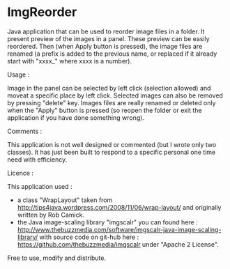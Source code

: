 # ImgReorder
Java application that can be used to reorder image files in a folder.
It present preview of the images in a panel.
These preview can be easily reordered. Then (when Apply button is pressed), the image files are renamed (a prefix is
added to the previous name, or replaced if it already start with "xxxx_" where xxxx is a number).


Usage :

Image in the panel can be selected by left click (selection allowed) and moveat a specific place by left click.
Selected images can also be removed by pressing "delete" key.
Images files are really renamed or deleted only when the "Apply" button is pressed (so reopen the folder or exit the application if you have done something wrong).


Comments :

This application is not well designed or commented (but I wrote only two classes).
It has just been built to respond to a specific personal one time need with efficiency.


Licence :

This application used :
- a class "WrapLayout" taken from http://tips4java.wordpress.com/2008/11/06/wrap-layout/ and originally written by Rob Camick.
- the Java image-scaling library "imgscalr" you can found here : http://www.thebuzzmedia.com/software/imgscalr-java-image-scaling-library/
with source code on git-hub here : https://github.com/thebuzzmedia/imgscalr under "Apache 2 License".

Free to use, modify and distribute.
